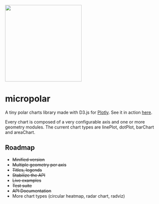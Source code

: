 <img src="https://raw.github.com/biovisualize/micropolar/gh-pages/micropolar_black.png" width="250"/><br />

# micropolar
A tiny polar charts library made with D3.js for [Plotly](https://plot.ly/). See it in action [here](http://micropolar.org/).

Every chart is composed of a very configurable axis and one or more geometry modules. The current chart types are linePlot, dotPlot, barChart and areaChart. 

## Roadmap
* <s>Minified version</s>
* <s>Multiple geometry per axis</s>
* <s>Titles, legends</s>
* <s>Stabilize the API</s>
* <s>Live examples</s>
* <s>Test suite</s>
* <s>API Documentation</s>
* More chart types (circular heatmap, radar chart, radviz)
